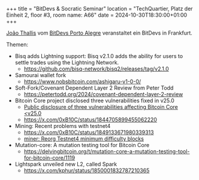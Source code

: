 +++
title = "BitDevs & Socratic Seminar"
location = "TechQuartier, Platz der Einheit 2, floor #3, room name: A66"
date = 2024-10-30T18:30:00+01:00
+++

[João Thallis](https://joaothallis.com/) vom [BitDevs Porto Alegre](https://poabitdevs.org/) veranstaltet ein BitDevs in Frankfurt.

Themen:

- Bisq adds Lightning support: Bisq v2.1.0 adds the ability for users to settle trades using the Lightning Network.
  - https://github.com/bisq-network/bisq2/releases/tag/v2.1.0
- Samourai wallet fork
  - https://www.nobsbitcoin.com/ashigaru-v1-0-0/
- Soft-Fork/Covenant Dependent Layer 2 Review from Peter Todd
  - https://petertodd.org/2024/covenant-dependent-layer-2-review
- Bitcoin Core project disclosed three vulnerabilities fixed in v25.0
  - [Public disclosure of three vulnerabilities affecting Bitcoin Core <v25.0](https://groups.google.com/g/bitcoindev/c/WeSDeV8YOSA/m/5zE3n2lxAAAJ)
  - https://x.com/0xB10C/status/1844705899455062220
- Mining: Recent problems with testnet4
  - https://x.com/0xB10C/status/1849133671980339313
  - [miner: Reorg Testnet4 minimum difficulty blocks](https://github.com/bitcoin/bitcoin/pull/31117)
- Mutation-core: A mutation testing tool for Bitcoin Core
  - https://delvingbitcoin.org/t/mutation-core-a-mutation-testing-tool-for-bitcoin-core/1119
- Lightspark unveiled new L2, called Spark
  - https://x.com/kphur/status/1850001832787210365

